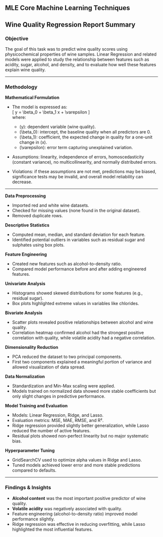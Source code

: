 ## MLE Core Machine Learning Techniques

## Wine Quality Regression Report Summary  

### Objective  
The goal of this task was to predict wine quality scores using physicochemical properties of wine samples. Linear Regression and related models were applied to study the relationship between features such as acidity, sugar, alcohol, and density, and to evaluate how well these features explain wine quality.  

---

### Methodology  

**Mathematical Formulation**  
- The model is expressed as:  
  \[
  y = \beta_0 + \beta_1 x + \varepsilon
  \]  
  where:  
  - \(y\): dependent variable (wine quality).  
  - \(\beta_0\): intercept, the baseline quality when all predictors are 0.  
  - \(\beta_1\): coefficient, the expected change in quality for a one-unit change in \(x\).  
  - \(\varepsilon\): error term capturing unexplained variation.  

- Assumptions: linearity, independence of errors, homoscedasticity (constant variance), no multicollinearity, and normally distributed errors.  
- Violations: if these assumptions are not met, predictions may be biased, significance tests may be invalid, and overall model reliability can decrease.  

---

**Data Preprocessing**  
- Imported red and white wine datasets.  
- Checked for missing values (none found in the original dataset).  
- Removed duplicate rows.  

**Descriptive Statistics**  
- Computed mean, median, and standard deviation for each feature.  
- Identified potential outliers in variables such as residual sugar and sulphates using box plots.  

**Feature Engineering**  
- Created new features such as alcohol-to-density ratio.  
- Compared model performance before and after adding engineered features.  

**Univariate Analysis**  
- Histograms showed skewed distributions for some features (e.g., residual sugar).  
- Box plots highlighted extreme values in variables like chlorides.  

**Bivariate Analysis**  
- Scatter plots revealed positive relationships between alcohol and wine quality.  
- Correlation heatmap confirmed alcohol had the strongest positive correlation with quality, while volatile acidity had a negative correlation.  

**Dimensionality Reduction**  
- PCA reduced the dataset to two principal components.  
- First two components explained a meaningful portion of variance and allowed visualization of data spread.  

**Data Normalization**  
- Standardization and Min-Max scaling were applied.  
- Models trained on normalized data showed more stable coefficients but only slight changes in predictive performance.  

**Model Training and Evaluation**  
- Models: Linear Regression, Ridge, and Lasso.  
- Evaluation metrics: MSE, MAE, RMSE, and R².  
- Ridge regression provided slightly better generalization, while Lasso reduced the number of active features.  
- Residual plots showed non-perfect linearity but no major systematic bias.  

**Hyperparameter Tuning**  
- GridSearchCV used to optimize alpha values in Ridge and Lasso.  
- Tuned models achieved lower error and more stable predictions compared to defaults.  

---

### Findings & Insights  
- **Alcohol content** was the most important positive predictor of wine quality.  
- **Volatile acidity** was negatively associated with quality.  
- Feature engineering (alcohol-to-density ratio) improved model performance slightly.  
- Ridge regression was effective in reducing overfitting, while Lasso highlighted the most influential features.  
